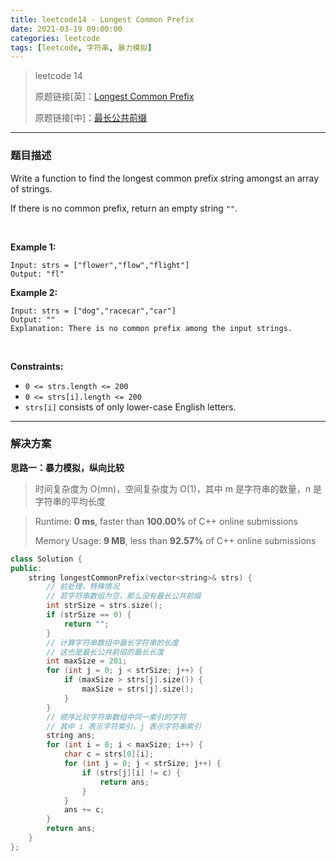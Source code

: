 ```yaml
---
title: leetcode14 - Longest Common Prefix
date: 2021-03-19 09:00:00
categories: leetcode
tags: [leetcode, 字符串, 暴力模拟]
---
```


> leetcode 14
>
> 原题链接[英]：[Longest Common Prefix](https://leetcode.com/problems/longest-common-prefix/)
>
> 原题链接[中]：[最长公共前缀](https://leetcode-cn.com/problems/longest-common-prefix/)

<!--more-->

------

### 题目描述

Write a function to find the longest common prefix string amongst an array of strings.

If there is no common prefix, return an empty string `""`.

<br/>

**Example 1:**

```
Input: strs = ["flower","flow","flight"]
Output: "fl"
```

**Example 2:**

```
Input: strs = ["dog","racecar","car"]
Output: ""
Explanation: There is no common prefix among the input strings.
```

<br/>

**Constraints:**

- `0 <= strs.length <= 200`
- `0 <= strs[i].length <= 200`
- `strs[i]` consists of only lower-case English letters.

------

### 解决方案

**思路一：暴力模拟，纵向比较**

> 时间复杂度为 O(mn)，空间复杂度为 O(1)，其中 m 是字符串的数量，n 是字符串的平均长度

> Runtime: **0 ms**, faster than **100.00%** of C++ online submissions
>
> Memory Usage: **9 MB**, less than **92.57%** of C++ online submissions

```c++
class Solution {
public:
    string longestCommonPrefix(vector<string>& strs) {
        // 前处理，特殊情况
        // 若字符串数组为空，那么没有最长公共前缀
        int strSize = strs.size();
        if (strSize == 0) {
            return "";
        }
        // 计算字符串数组中最长字符串的长度
        // 这也是最长公共前缀的最长长度
        int maxSize = 201;
        for (int j = 0; j < strSize; j++) {
            if (maxSize > strs[j].size()) {
                maxSize = strs[j].size();
            }
        }
        // 顺序比较字符串数组中同一索引的字符
        // 其中 i 表示字符索引，j 表示字符串索引
        string ans;
        for (int i = 0; i < maxSize; i++) {
            char c = strs[0][i];
            for (int j = 0; j < strSize; j++) {
                if (strs[j][i] != c) {
                    return ans;
                }
            }
            ans += c;
        }
        return ans;
    }
};
```

